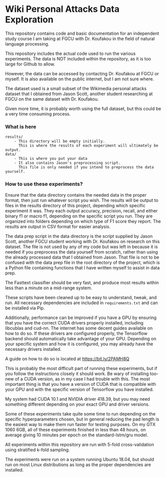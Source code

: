 # Wiki Personal Attacks Data Exploration

This repository contains code and basic documentation for an independent 
study course I am taking at FGCU with Dr. Koufakou in the field of 
natural language processing.

This repository includes the actual code used to run the various 
experiments. The data is NOT included within the repository, as it
is too large for Github to allow.

However, the data can be accessed by contacting Dr. Koufakou at FGCU
or myself. It is also available on the public internet, but I am not
sure where.

The dataset used is a small subset of the Wikimedia personal attacks dataset
that I obtained from Jason Scott, another student researching at FGCU on the
same dataset with Dr. Koufakou.

Given more time, it is probably worth using the full dataset, but this could 
be a very time consuming process.

### What is here

```
results/
    - This directory will be empty initially.
      This is where the results of each experiment will ultimately be output.
data/
    - This is where you put your data
    - It also contains Jason's preprocessing script.
      This file is only needed if you intend to preprocess the data yourself.
```

### How to use these experiments?

Ensure that the data directory contains the needed data in the proper
format, then just run whatever script you wish. The results will be
output to files in the results directory of this project, depending 
which specific experiment it was. They each output accuracy, precision,
recall, and either binary f1 or macro f1, depending on the specific
script you run. They are organized into folders depending on which
type of F1 score they report. The results are output in CSV format
for easier analysis.

The data prep script in the data directory is the script supplied by
Jason Scott, another FGCU student working with Dr. Koufakou on research
on this dataset. The file is not used by any of my code but was left in
because it is needed if you preprocess the data yourself from scratch,
rather than using the already processed data that I obtained from Jason.
That file is not to be confused with the data prep file in
the root directory of the project, which is a Python file containing
functions that I have written myself to assist in data prep.

The Fasttext classifier should be very fast, and produce most results
within less than a minute on a mid-range system.

These scripts have been cleaned up to be easy to understand, tweak,
and run. All necessary dependencies are included in `requirements.txt`
and can be installed via Pip.

Additionally, performance can be improved if you have a GPU by ensuring
that you have the correct CUDA drivers properly installed, including
libcublas and cud-nn. The internet has some decent guides available
on how to do so. If these drivers are configured properly, the Tensorflow
backend should automatically take advantage of your GPU. Depending on
your specific system and how it is configured, you may already have the
necessary drivers installed.

A guide on how to do so is located at https://bit.ly/2PAMH8Q

This is probably the most difficult part of running these experiments, 
but if you follow the instructions closely it should work. Be wary of
installing too-new of a CUDA version, as in my case I had trouble with
this. The most important thing is that you have a version of
CUDA that is compatible with your GPU and with the specific version
of Tensorflow you have installed.

My system had CUDA 10.1 and NVIDIA driver 418.39, but you may need 
something different depending on your exact GPU and driver versions.

Some of these experiments take quite some time to run depending on the
specific hyperparameters chosen, but in general reducing the pad length
is the easiest way to make them run faster for testing purposes. On my
GTX 1060 6GB, all of these experiments finished in less than 48 hours,
on average giving 10 minutes per epoch on the standard-lstm/gru model.

All experiments within this repository are run with 5-fold 
cross-validation using stratified k-fold sampling.

The experiments were run on a system running Ubuntu 18.04, but should run
on most Linux distributions as long as the proper dependencies are
installed. 
